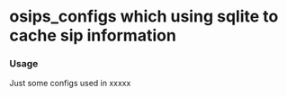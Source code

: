 # osips_configs which using sqlite to cache sip information

### Usage
Just some configs used in xxxxx
